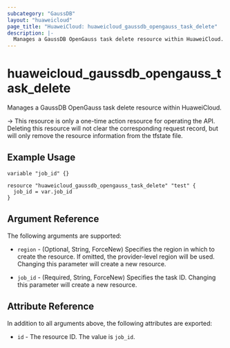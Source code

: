 ```yaml
---
subcategory: "GaussDB"
layout: "huaweicloud"
page_title: "HuaweiCloud: huaweicloud_gaussdb_opengauss_task_delete"
description: |-
  Manages a GaussDB OpenGauss task delete resource within HuaweiCloud.
---
```


# huaweicloud_gaussdb_opengauss_task_delete

Manages a GaussDB OpenGauss task delete resource within HuaweiCloud.

-> This resource is only a one-time action resource for operating the API.
Deleting this resource will not clear the corresponding request record,
but will only remove the resource information from the tfstate file.

## Example Usage

```hcl
variable "job_id" {}

resource "huaweicloud_gaussdb_opengauss_task_delete" "test" {
  job_id = var.job_id
}
```

## Argument Reference

The following arguments are supported:

* `region` - (Optional, String, ForceNew) Specifies the region in which to create the resource.
  If omitted, the provider-level region will be used. Changing this parameter will create a new resource.

* `job_id` - (Required, String, ForceNew) Specifies the task ID. Changing this parameter will create a new resource.

## Attribute Reference

In addition to all arguments above, the following attributes are exported:

* `id` - The resource ID. The value is `job_id`.
